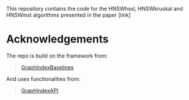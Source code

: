 This repository contains the code for the HNSWhssl, HNSWkruskal and HNSWmst algorithms presented in the paper [link]

# Acknowledgements

The repo is build on the framework from:
>  [GraphIndexBaselines](https://github.com/eth42/GraphIndexBaselines)

And uses functionalities from: 
>  [GraphIndexAPI](https://github.com/eth42/GraphIndexAPI)


